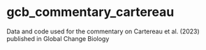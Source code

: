 # gcb_commentary_cartereau
Data and code used for the commentary on Cartereau et al. (2023) published in Global Change Biology

